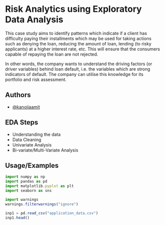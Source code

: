 # Risk Analytics using Exploratory Data Analysis

This case study aims to identify patterns which indicate if a client has difficulty paying their installments which may be used for taking actions such as denying the loan, reducing the amount of loan, lending (to risky applicants) at a higher interest rate, etc. This will ensure that the consumers capable of repaying the loan are not rejected.

 

In other words, the company wants to understand the driving factors (or driver variables) behind loan default, i.e. the variables which are strong indicators of default.  The company can utilise this knowledge for its portfolio and risk assessment.


## Authors

- [@kanojiaamit](https://github.com/kanojiaamit)


## EDA Steps
- Understanding the data
- Data Cleaning
- Univariate Analysis
- Bi-variate/Multi-Variate Analysis
## Usage/Examples

```javascript
import numpy as np
import pandas as pd
import matplotlib.pyplot as plt
import seaborn as sns

import warnings
warnings.filterwarnings("ignore")
```

```javascript
inp1 = pd.read_csv("application_data.csv")
inp1.head()
```
